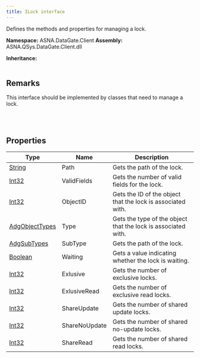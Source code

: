 ```yaml
---
title: ILock interface
---
```


Defines the methods and properties for managing a lock.

**Namespace:** ASNA.DataGate.Client
**Assembly:** ASNA.QSys.DataGate.Client.dll

**Inheritance:** 
<br>
<br>

## Remarks
This interface should be implemented by classes that need to manage a lock.

<br>
<br>

## Properties

| Type | Name | Description
| --- | --- | --- 
| [String](https://learn.microsoft.com/en-us/dotnet/api/system.string?view=net-8.0) | Path | Gets the path of the lock. |
| [Int32](https://learn.microsoft.com/en-us/dotnet/csharp/language-reference/builtin-types/integral-numeric-types) | ValidFields | Gets the number of valid fields for the lock. |
| [Int32](https://learn.microsoft.com/en-us/dotnet/csharp/language-reference/builtin-types/integral-numeric-types) | ObjectID | Gets the ID of the object that the lock is associated with. |
| [AdgObjectTypes](https://learn.microsoft.com/en-us/dotnet/api/) | Type | Gets the type of the object that the lock is associated with. |
| [AdgSubTypes](https://learn.microsoft.com/en-us/dotnet/api/) | SubType | Gets the path of the lock. |
| [Boolean](https://docs.microsoft.com/en-us/dotnet/api/system.boolean) | Waiting | Gets a value indicating whether the lock is waiting. |
| [Int32](https://learn.microsoft.com/en-us/dotnet/csharp/language-reference/builtin-types/integral-numeric-types) | Exlusive | Gets the number of exclusive locks. |
| [Int32](https://learn.microsoft.com/en-us/dotnet/csharp/language-reference/builtin-types/integral-numeric-types) | ExlusiveRead | Gets the number of exclusive read locks. |
| [Int32](https://learn.microsoft.com/en-us/dotnet/csharp/language-reference/builtin-types/integral-numeric-types) | ShareUpdate | Gets the number of shared update locks. |
| [Int32](https://learn.microsoft.com/en-us/dotnet/csharp/language-reference/builtin-types/integral-numeric-types) | ShareNoUpdate | Gets the number of shared no-update locks. |
| [Int32](https://learn.microsoft.com/en-us/dotnet/csharp/language-reference/builtin-types/integral-numeric-types) | ShareRead | Gets the number of shared read locks. |
